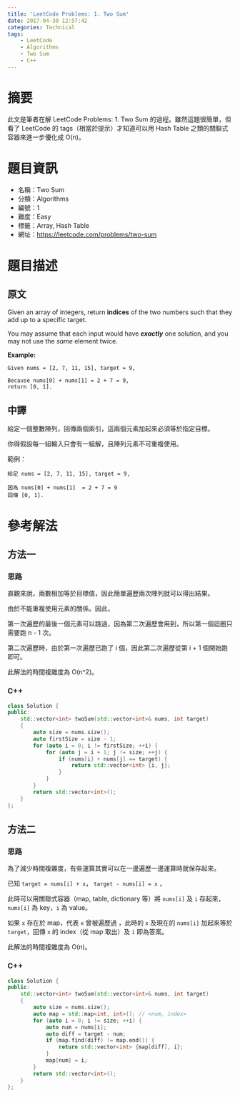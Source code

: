 ```yaml
---
title: 'LeetCode Problems: 1. Two Sum'
date: 2017-04-30 12:57:42
categories: Technical
tags:
    - LeetCode
    - Algorithms
    - Two Sum
    - C++
---
```


# 摘要

此文是筆者在解 LeetCode Problems: 1. Two Sum 的過程。雖然這題很簡單，但看了 LeetCode 的 tags（相當於提示）才知道可以用 Hash Table 之類的關聯式容器來進一步優化成 O(n)。

# 題目資訊

- 名稱：Two Sum
- 分類：Algorithms
- 編號：1
- 難度：Easy
- 標籤：Array, Hash Table
- 網址：https://leetcode.com/problems/two-sum

<!--more-->
# 題目描述

## 原文

Given an array of integers, return **indices** of the two numbers such that they add up to a specific target.

You may assume that each input would have **_exactly_** one solution, and you may not use the *same* element twice.

**Example:**

```
Given nums = [2, 7, 11, 15], target = 9,

Because nums[0] + nums[1] = 2 + 7 = 9,
return [0, 1].
```

## 中譯

給定一個整數陣列，回傳兩個索引，這兩個元素加起來必須等於指定目標。

你得假設每一組輸入只會有一組解，且陣列元素不可重複使用。

範例：

```
給定 nums = [2, 7, 11, 15], target = 9,

因為 nums[0] + nums[1]  = 2 + 7 = 9
回傳 [0, 1].
```

# 參考解法

## 方法一

### 思路

直觀來說，兩數相加等於目標值，因此簡單遍歷兩次陣列就可以得出結果。

由於不能重複使用元素的關係。因此，

第一次遍歷的最後一個元素可以跳過，因為第二次遍歷會用到，所以第一個迴圈只需要跑 n - 1 次。

第二次遍歷時，由於第一次遍歷已跑了 i 個，因此第二次遍歷從第 i + 1 個開始跑即可。

此解法的時間複雜度為 O(n^2)。

### C++

```cpp
class Solution {
public:
    std::vector<int> twoSum(std::vector<int>& nums, int target)
    {
        auto size = nums.size();
        auto firstSize = size - 1;
        for (auto i = 0; i != firstSize; ++i) {
            for (auto j = i + 1; j != size; ++j) {
                if (nums[i] + nums[j] == target) {
                    return std::vector<int> {i, j};
                }
            }
        }
        return std::vector<int>();
    }
};
```

## 方法二

### 思路

為了減少時間複雜度，有些運算其實可以在一邊遍歷一邊運算時就保存起來。

已知 `target = nums[i] + x`， `target - nums[i] = x` ，

此時可以用關聯式容器（map, table, dictionary 等）將 `nums[i]` 及 `i` 存起來，`nums[i]` 為 key，`i` 為 value。

如果 `x` 存在於 map，代表 `x` 曾被遍歷過 ，此時的 `x` 及現在的 `nums[i]` 加起來等於 `target`，回傳 `x` 的 index（從 map 取出）及 `i` 即為答案。

此解法的時間複雜度為 O(n)。

### C++

```cpp
class Solution {
public:
    std::vector<int> twoSum(std::vector<int>& nums, int target)
    {
        auto size = nums.size();
        auto map = std::map<int, int>(); // <num, index>
        for (auto i = 0; i != size; ++i) {
            auto num = nums[i];
            auto diff = target - num;
            if (map.find(diff) != map.end()) {
                return std::vector<int> {map[diff], i};
            }
            map[num] = i;
        }
        return std::vector<int>();
    }
};
```

